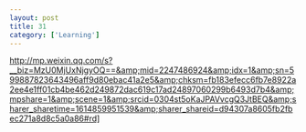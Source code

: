 ```yaml
---
layout: post
title: 31
category: ['Learning']
---
```


http://mp.weixin.qq.com/s?__biz=MzU0MjUxNjgyOQ==&amp;mid=2247486924&amp;idx=1&amp;sn=599887823643496aff9d80ebac41a2e5&amp;chksm=fb183efecc6fb7e8922a2ee4e1ff01cb4be462d249872dac619c17ad24897060299b6493d7b4&amp;mpshare=1&amp;scene=1&amp;srcid=0304st5oKaJPAVvcgQ3JtBEQ&amp;sharer_sharetime=1614859951539&amp;sharer_shareid=d94307a8605fb2fbec271a8d8c5a0a86#rd]


